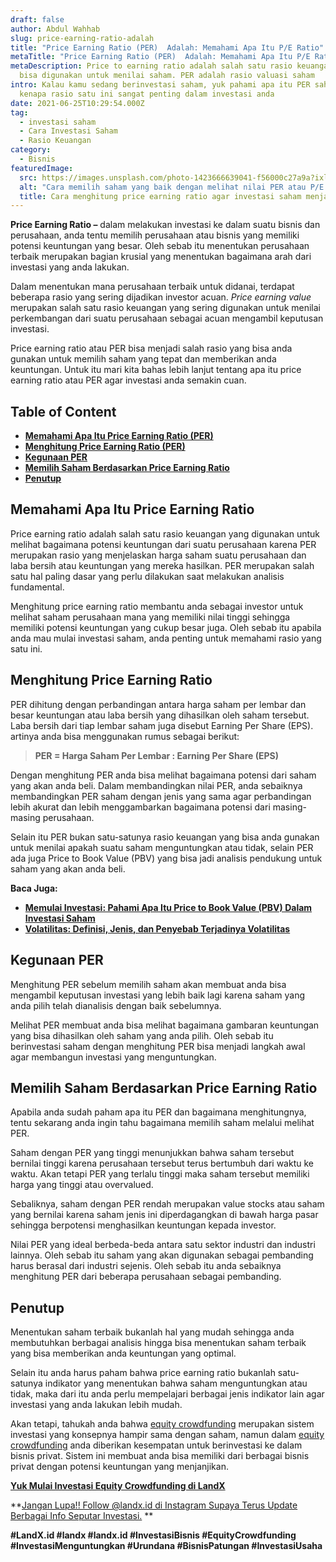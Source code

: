 ```yaml
---
draft: false
author: Abdul Wahhab
slug: price-earning-ratio-adalah
title: "Price Earning Ratio (PER)  Adalah: Memahami Apa Itu P/E Ratio"
metaTitle: "Price Earning Ratio (PER)  Adalah: Memahami Apa Itu P/E Ratio"
metaDescription: Price to earning ratio adalah salah satu rasio keuangan yang
  bisa digunakan untuk menilai saham. PER adalah rasio valuasi saham
intro: Kalau kamu sedang berinvestasi saham, yuk pahami apa itu PER saham dan
  kenapa rasio satu ini sangat penting dalam investasi anda
date: 2021-06-25T10:29:54.000Z
tag:
  - investasi saham
  - Cara Investasi Saham
  - Rasio Keuangan
category:
  - Bisnis
featuredImage:
  src: https://images.unsplash.com/photo-1423666639041-f56000c27a9a?ixlib=rb-1.2.1&ixid=MnwxMjA3fDB8MHxwaG90by1wYWdlfHx8fGVufDB8fHx8&auto=format&fit=crop&w=1474&q=80
  alt: "Cara memilih saham yang baik dengan melihat nilai PER atau P/E rationya "
  title: Cara menghitung price earning ratio agar investasi saham menjadi lebih mudah
---
```



**Price Earning Ratio –** dalam melakukan investasi ke dalam suatu bisnis dan perusahaan, anda tentu memilih perusahaan atau bisnis yang memiliki potensi keuntungan yang besar. Oleh sebab itu menentukan perusahaan terbaik merupakan bagian krusial yang menentukan bagaimana arah dari investasi yang anda lakukan.

Dalam menentukan mana perusahaan terbaik untuk didanai, terdapat beberapa rasio yang sering dijadikan investor acuan. _Price earning value_ merupakan salah satu rasio keuangan yang sering digunakan untuk menilai perkembangan dari suatu perusahaan sebagai acuan mengambil keputusan investasi.

Price earning ratio atau PER bisa menjadi salah rasio yang bisa anda gunakan untuk memilih saham yang tepat dan memberikan anda keuntungan. Untuk itu mari kita bahas lebih lanjut tentang apa itu price earning ratio atau PER agar investasi anda semakin cuan.

## Table of Content

* **[Memahami Apa Itu Price Earning Ratio (PER)](#memahami-apa-itu-price-earning-ratio)**
* **[Menghitung Price Earning Ratio (PER)](#menghitung-price-earning-ratio)**
* **[Kegunaan PER](#kegunaan-per)**
* **[Memilih Saham Berdasarkan Price Earning Ratio](#memilih-saham-berdasarkan-price-earning-ratio)**
* **[Penutup](#penutup)**

## Memahami Apa Itu Price Earning Ratio

Price earning ratio adalah salah satu rasio keuangan yang digunakan untuk melihat bagaimana potensi keuntungan dari suatu perusahaan karena PER merupakan rasio yang menjelaskan harga saham suatu perusahaan dan laba bersih atau keuntungan yang mereka hasilkan. PER merupakan salah satu hal paling dasar yang perlu dilakukan saat melakukan analisis fundamental.

Menghitung price earning ratio membantu anda sebagai investor untuk melihat saham perusahaan mana yang memiliki nilai tinggi sehingga memiliki potensi keuntungan yang cukup besar juga. Oleh sebab itu apabila anda mau mulai investasi saham, anda penting untuk memahami rasio yang satu ini.

## Menghitung Price Earning Ratio

PER dihitung dengan perbandingan antara harga saham per lembar dan besar keuntungan atau laba bersih yang dihasilkan oleh saham tersebut. Laba bersih dari tiap lembar saham juga disebut Earning Per Share (EPS). artinya anda bisa menggunakan rumus sebagai berikut:

> **PER = Harga Saham Per Lembar : Earning Per Share (EPS)**

Dengan menghitung PER anda bisa melihat bagaimana potensi dari saham yang akan anda beli. Dalam membandingkan nilai PER, anda sebaiknya membandingkan PER saham dengan jenis yang sama agar perbandingan lebih akurat dan lebih menggambarkan bagaimana potensi dari masing-masing perusahaan.

Selain itu PER bukan satu-satunya rasio keuangan yang bisa anda gunakan untuk menilai apakah suatu saham menguntungkan atau tidak, selain PER ada juga Price to Book Value (PBV) yang bisa jadi analisis pendukung untuk saham yang akan anda beli.

**Baca Juga:**

* [**Memulai Investasi: Pahami Apa Itu Price to Book Value (PBV) Dalam Investasi Saham**](https://landx.id/blog/memulai-investasi-pahami-apa-itu-price-to-book-value-pbv-dalam-investasi-saham/)
* [**Volatilitas: Definisi, Jenis, dan Penyebab Terjadinya Volatilitas**](https://landx.id/blog/volatilitas-definisi-jenis-cara-dan-penyebab-terjadinya-volatilitas/)

## Kegunaan PER

Menghitung PER sebelum memilih saham akan membuat anda bisa mengambil keputusan investasi yang lebih baik lagi karena saham yang anda pilih telah dianalisis dengan baik sebelumnya.

Melihat PER membuat anda bisa melihat bagaimana gambaran keuntungan yang bisa dihasilkan oleh saham yang anda pilih. Oleh sebab itu berinvestasi saham dengan menghitung PER bisa menjadi langkah awal agar membangun investasi yang menguntungkan.

## Memilih Saham Berdasarkan Price Earning Ratio

Apabila anda sudah paham apa itu PER dan bagaimana menghitungnya, tentu sekarang anda ingin tahu bagaimana  memilih saham melalui melihat PER.

Saham dengan PER yang tinggi menunjukkan bahwa saham tersebut bernilai tinggi karena perusahaan tersebut terus bertumbuh dari waktu ke waktu. Akan tetapi PER yang terlalu tinggi maka saham tersebut memiliki harga yang tinggi atau overvalued.

Sebaliknya, saham dengan PER rendah merupakan value stocks atau saham yang bernilai karena saham jenis ini diperdagangkan di bawah harga pasar sehingga berpotensi menghasilkan keuntungan kepada investor.

Nilai PER yang ideal berbeda-beda antara satu sektor industri dan industri lainnya. Oleh sebab itu saham yang akan digunakan sebagai pembanding harus berasal dari industri sejenis. Oleh sebab itu anda sebaiknya menghitung PER dari beberapa perusahaan sebagai pembanding.

## Penutup

Menentukan saham terbaik bukanlah hal yang mudah sehingga anda membutuhkan berbagai analisis hingga bisa menentukan saham terbaik yang bisa memberikan anda keuntungan yang optimal.

Selain itu anda harus paham bahwa price earning ratio bukanlah satu-satunya indikator yang menentukan bahwa saham menguntungkan atau tidak, maka dari itu anda perlu mempelajari berbagai jenis indikator lain agar investasi yang anda lakukan lebih mudah.

Akan tetapi, tahukah anda bahwa [equity crowdfunding](https://landx.id/) merupakan sistem investasi yang konsepnya hampir sama dengan saham, namun dalam [equity crowdfunding](https://landx.id/) anda diberikan kesempatan untuk berinvestasi ke dalam bisnis privat. Sistem ini membuat anda bisa memiliki dari berbagai bisnis privat dengan potensi keuntungan yang menjanjikan.

**[Yuk Mulai Investasi Equity Crowdfunding di LandX](https://landx.id/)**

**[Jangan Lupa!! Follow @landx.id di Instagram Supaya Terus Update Berbagai Info Seputar Investasi.](https://instagram.com/landx.id?utm_medium=copy_link) **

**#LandX.id    #landx         #landx.id    #InvestasiBisnis    #EquityCrowdfunding    #InvestasiMenguntungkan    #Urundana    #BisnisPatungan    #InvestasiUsaha**

